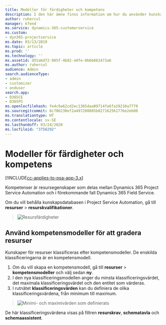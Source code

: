 ```yaml
---
title: Modeller för färdigheter och kompetens
description: I den här ämne finns information om hur du använder kunskaps- och färdighetsmodeller.
author: ruhercul
manager: kfend
ms.service: dynamics-365-customerservice
ms.custom:
- dyn365-projectservice
ms.date: 03/13/2019
ms.topic: article
ms.prod: ''
ms.technology: ''
ms.assetid: d55a6d72-905f-4b82-a9fe-0b6b082473a6
ms.author: ruhercul
audience: Admin
search.audienceType:
- admin
- customizer
- enduser
search.app:
- D365CE
- D365PS
ms.openlocfilehash: fe4c9a62cd2ec1365daa09714fa6fa19210a7770
ms.sourcegitcommit: 8c786230ef2a497280885b827162561776e2eb00
ms.translationtype: HT
ms.contentlocale: sv-SE
ms.lasthandoff: 03/24/2020
ms.locfileid: "3756292"
---
```

# <a name="skills-and-proficiency-models"></a>Modeller för färdigheter och kompetens

[!INCLUDE[cc-applies-to-psa-app-3.x](../includes/cc-applies-to-psa-app-3x.md)]

Kompetenser är resursegenskaper som delas mellan Dynamics 365 Project Service Automation och i förekommande fall Dynamics 365 Field Service. 

Om du vill behålla kunskapsdatabasen i Project Service Automation, gå till **resurser** \> **resurskvalifikationer**. 

> ![Resursfärdigheter](media/Resource-Management-image84.png)

## <a name="use-proficiency-models-to-rate-resources"></a>Använd kompetensmodeller för att gradera resurser

Kunskaper för resurser klassificeras efter kompetensmodeller. De enskilda klassificeringarna är en kompetensmodell. 

1. Om du vill skapa en kompetensmodell, gå till **resurser** \> **kompetensmodeller** och välj sedan **ny**.
2. I den nya klassificeringsmodellen anger du minsta klassificeringsvärdet, det maximala klassificeringsvärdet och den entitet som värderas.
3. I rutnätet **klassificeringsvärden** kan du definiera de olika klassificeringsvärdena, från minimum till maximum.

> ![Minimi- och maximivärden som definierats](media/Resource-Management-image85.png)

De här klassificeringsvärdena visas på filtren **resurskrav**, **schematavla** och **schemaassistent**.
